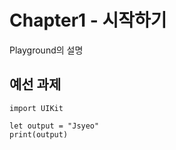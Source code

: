 # Chapter1 - 시작하기
Playground의 설명

## 예선 과제
```
import UIKit

let output = "Jsyeo"
print(output)
```
